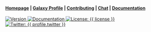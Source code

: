 <h4>
  <a href="{{ website.homepage }}">Homepage</a>
  <span> | </span>
  <a href="{{ profile.galaxy }}">Galaxy Profile</a>
  <span> | </span>
  <a href="{{ repository.playbooks }}/-/blob/master/CONTRIBUTING.md">Contributing</a>
  <span> | </span>
  <a href="{{ chat_url }}">Chat</a>
  <span> | </span>
  <a href="{{ website.documentation }}/ansible">Documentation</a>
</h4>
<p>
  <a href="{{ repository.playbooks }}">
    <img alt="Version" src="https://img.shields.io/badge/version-{{ version }}-blue.svg?cacheSeconds=2592000" />
  </a>
  <a href="{{ website.documentation }}/ansible" target="_blank">
    <img alt="Documentation" src="https://img.shields.io/badge/documentation-yes-brightgreen.svg" />
  </a>
  <a href="{{ repository.playbooks }}/-/raw/master/LICENSE" target="_blank">
    <img alt="License: {{ license }}" src="https://img.shields.io/badge/License-{{ license }}-yellow.svg" />
  </a>
  <a href="https://twitter.com/{{ profile.twitter }}" target="_blank">
    <img alt="Twitter: {{ profile.twitter }}" src="https://img.shields.io/twitter/follow/{{ profile.twitter }}.svg?style=social" />
  </a>
</p>
